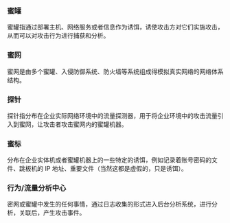 ### 蜜罐
蜜罐指通过部署主机、网络服务或者信息作为诱饵，诱使攻击方对它们实施攻击，从而可以对攻击行为进行捕获和分析。
### 蜜网
蜜网是由多个蜜罐、入侵防御系统、防火墙等系统组成得模拟真实网络的网络体系结构。
### 探针
探针指分布在企业实际网络环境中的流量探测器，用于将企业环境中的攻击流量引入到蜜网，让攻击者攻击蜜网内的蜜罐机器。
### 蜜标
分布在企业实体机或者蜜罐机器上的一些特定的诱饵，例如记录着账号密码的文件、跳板机的 IP 地址、重要文件（当然这都是虚假的，只是诱饵）。
### 行为/流量分析中心
密网或蜜罐中发生的任何事情，通过日志收集的形式进入后台分析系统，进行分析，关联后，产生攻击事件。


